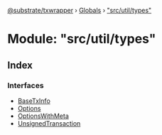 [@substrate/txwrapper](../README.md) › [Globals](../globals.md) › ["src/util/types"](_src_util_types_.md)

# Module: "src/util/types"

## Index

### Interfaces

* [BaseTxInfo](../interfaces/_src_util_types_.basetxinfo.md)
* [Options](../interfaces/_src_util_types_.options.md)
* [OptionsWithMeta](../interfaces/_src_util_types_.optionswithmeta.md)
* [UnsignedTransaction](../interfaces/_src_util_types_.unsignedtransaction.md)
